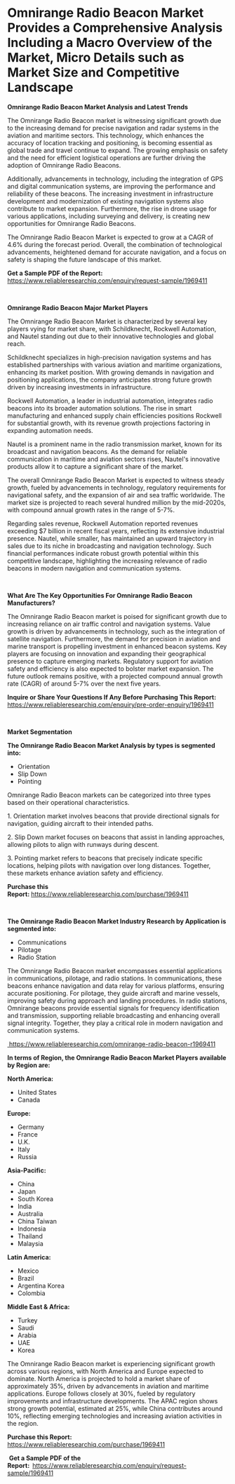 <p><h1>Omnirange Radio Beacon Market Provides a Comprehensive Analysis Including a Macro Overview of the Market, Micro Details such as Market Size and Competitive Landscape</h1></p><p><strong>Omnirange Radio Beacon Market Analysis and Latest Trends</strong></p>
<p><p>The Omnirange Radio Beacon market is witnessing significant growth due to the increasing demand for precise navigation and radar systems in the aviation and maritime sectors. This technology, which enhances the accuracy of location tracking and positioning, is becoming essential as global trade and travel continue to expand. The growing emphasis on safety and the need for efficient logistical operations are further driving the adoption of Omnirange Radio Beacons. </p><p>Additionally, advancements in technology, including the integration of GPS and digital communication systems, are improving the performance and reliability of these beacons. The increasing investment in infrastructure development and modernization of existing navigation systems also contribute to market expansion. Furthermore, the rise in drone usage for various applications, including surveying and delivery, is creating new opportunities for Omnirange Radio Beacons.</p><p>The Omnirange Radio Beacon Market is expected to grow at a CAGR of 4.6% during the forecast period. Overall, the combination of technological advancements, heightened demand for accurate navigation, and a focus on safety is shaping the future landscape of this market.</p></p>
<p><strong>Get a Sample PDF of the Report:&nbsp;</strong> <a href="https://www.reliableresearchiq.com/enquiry/request-sample/1969411?utm_campaign=1140&utm_medium=2&utm_source=Github&utm_content=ia&utm_term=12042025&utm_id=omnirange-radio-beacon">https://www.reliableresearchiq.com/enquiry/request-sample/1969411</a></p>
<p>&nbsp;</p>
<p><strong>Omnirange Radio Beacon Major Market Players</strong></p>
<p><p>The Omnirange Radio Beacon Market is characterized by several key players vying for market share, with Schildknecht, Rockwell Automation, and Nautel standing out due to their innovative technologies and global reach. </p><p>Schildknecht specializes in high-precision navigation systems and has established partnerships with various aviation and maritime organizations, enhancing its market position. With growing demands in navigation and positioning applications, the company anticipates strong future growth driven by increasing investments in infrastructure.</p><p>Rockwell Automation, a leader in industrial automation, integrates radio beacons into its broader automation solutions. The rise in smart manufacturing and enhanced supply chain efficiencies positions Rockwell for substantial growth, with its revenue growth projections factoring in expanding automation needs.</p><p>Nautel is a prominent name in the radio transmission market, known for its broadcast and navigation beacons. As the demand for reliable communication in maritime and aviation sectors rises, Nautel's innovative products allow it to capture a significant share of the market.</p><p>The overall Omnirange Radio Beacon Market is expected to witness steady growth, fueled by advancements in technology, regulatory requirements for navigational safety, and the expansion of air and sea traffic worldwide. The market size is projected to reach several hundred million by the mid-2020s, with compound annual growth rates in the range of 5-7%.</p><p>Regarding sales revenue, Rockwell Automation reported revenues exceeding $7 billion in recent fiscal years, reflecting its extensive industrial presence. Nautel, while smaller, has maintained an upward trajectory in sales due to its niche in broadcasting and navigation technology. Such financial performances indicate robust growth potential within this competitive landscape, highlighting the increasing relevance of radio beacons in modern navigation and communication systems.</p></p>
<p>&nbsp;</p>
<p><strong>What Are The Key Opportunities For Omnirange Radio Beacon Manufacturers?</strong></p>
<p><p>The Omnirange Radio Beacon market is poised for significant growth due to increasing reliance on air traffic control and navigation systems. Value growth is driven by advancements in technology, such as the integration of satellite navigation. Furthermore, the demand for precision in aviation and marine transport is propelling investment in enhanced beacon systems. Key players are focusing on innovation and expanding their geographical presence to capture emerging markets. Regulatory support for aviation safety and efficiency is also expected to bolster market expansion. The future outlook remains positive, with a projected compound annual growth rate (CAGR) of around 5-7% over the next five years.</p></p>
<p><strong>Inquire or Share Your Questions If Any Before Purchasing This Report:</strong> <a href="https://www.reliableresearchiq.com/enquiry/pre-order-enquiry/1969411?utm_campaign=1140&utm_medium=2&utm_source=Github&utm_content=ia&utm_term=12042025&utm_id=omnirange-radio-beacon">https://www.reliableresearchiq.com/enquiry/pre-order-enquiry/1969411</a></p>
<p>&nbsp;</p>
<p><strong>Market Segmentation</strong></p>
<p><strong>The Omnirange Radio Beacon Market Analysis by types is segmented into:</strong></p>
<p><ul><li>Orientation</li><li>Slip Down</li><li>Pointing</li></ul></p>
<p><p>Omnirange Radio Beacon markets can be categorized into three types based on their operational characteristics. </p><p>1. Orientation market involves beacons that provide directional signals for navigation, guiding aircraft to their intended paths. </p><p>2. Slip Down market focuses on beacons that assist in landing approaches, allowing pilots to align with runways during descent. </p><p>3. Pointing market refers to beacons that precisely indicate specific locations, helping pilots with navigation over long distances. Together, these markets enhance aviation safety and efficiency.</p></p>
<p><strong>Purchase this Report:&nbsp;</strong><a href="https://www.reliableresearchiq.com/purchase/1969411?utm_campaign=1140&utm_medium=2&utm_source=Github&utm_content=ia&utm_term=12042025&utm_id=omnirange-radio-beacon">https://www.reliableresearchiq.com/purchase/1969411</a></p>
<p>&nbsp;</p>
<p><strong>The Omnirange Radio Beacon Market Industry Research by Application is segmented into:</strong></p>
<p><ul><li>Communications</li><li>Pilotage</li><li>Radio Station</li></ul></p>
<p><p>The Omnirange Radio Beacon market encompasses essential applications in communications, pilotage, and radio stations. In communications, these beacons enhance navigation and data relay for various platforms, ensuring accurate positioning. For pilotage, they guide aircraft and marine vessels, improving safety during approach and landing procedures. In radio stations, Omnirange beacons provide essential signals for frequency identification and transmission, supporting reliable broadcasting and enhancing overall signal integrity. Together, they play a critical role in modern navigation and communication systems.</p></p>
<p><a href="https://www.reliableresearchiq.com/omnirange-radio-beacon-r1969411?utm_campaign=1140&utm_medium=2&utm_source=Github&utm_content=ia&utm_term=12042025&utm_id=omnirange-radio-beacon">&nbsp;https://www.reliableresearchiq.com/omnirange-radio-beacon-r1969411</a></p>
<p><strong>In terms of Region, the Omnirange Radio Beacon Market Players available by Region are:</strong></p>
<p>
    <p> <strong> North America: </strong>
        <ul>
            <li>United States</li>
            <li>Canada</li>
        </ul>
        </p> 
    <p> <strong> Europe: </strong>
        <ul>
            <li>Germany</li>
            <li>France</li>
            <li>U.K.</li>
            <li>Italy</li>
            <li>Russia</li>
        </ul>
        </p> 
    <p> <strong> Asia-Pacific: </strong>
        <ul>
            <li>China</li>
            <li>Japan</li>
            <li>South Korea</li>
            <li>India</li>
            <li>Australia</li>
            <li>China Taiwan</li>
            <li>Indonesia</li>
            <li>Thailand</li>
            <li>Malaysia</li>
        </ul>
        </p> 
    <p> <strong> Latin America: </strong>
        <ul>
            <li>Mexico</li>
            <li>Brazil</li>
            <li>Argentina Korea</li>
            <li>Colombia</li>
        </ul>
        </p> 
    <p> <strong> Middle East & Africa: </strong>
        <ul>
            <li>Turkey</li>
            <li>Saudi</li>
            <li>Arabia</li>
            <li>UAE</li>
            <li>Korea</li>
        </ul>
    </p>
    </p>
<p><p>The Omnirange Radio Beacon market is experiencing significant growth across various regions, with North America and Europe expected to dominate. North America is projected to hold a market share of approximately 35%, driven by advancements in aviation and maritime applications. Europe follows closely at 30%, fueled by regulatory improvements and infrastructure developments. The APAC region shows strong growth potential, estimated at 25%, while China contributes around 10%, reflecting emerging technologies and increasing aviation activities in the region.</p></p>
<p><strong>Purchase this Report: </strong><a href="https://www.reliableresearchiq.com/purchase/1969411?utm_campaign=1140&utm_medium=2&utm_source=Github&utm_content=ia&utm_term=12042025&utm_id=omnirange-radio-beacon">https://www.reliableresearchiq.com/purchase/1969411</a></p>
<p>&nbsp;<strong>Get a Sample PDF of the Report:&nbsp;&nbsp;</strong><a href="https://www.reliableresearchiq.com/enquiry/request-sample/1969411?utm_campaign=1140&utm_medium=2&utm_source=Github&utm_content=ia&utm_term=12042025&utm_id=omnirange-radio-beacon">https://www.reliableresearchiq.com/enquiry/request-sample/1969411</a></p>
<p><strong></strong></p>
<p><p></p><p></p><p></p></p>